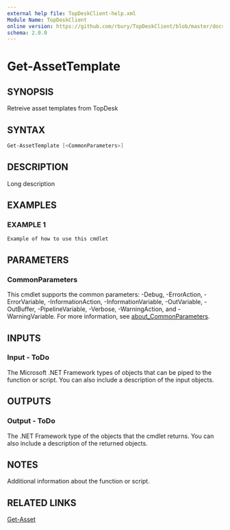```yaml
---
external help file: TopDeskClient-help.xml
Module Name: TopDeskClient
online version: https://github.com/rbury/TopDeskClient/blob/master/docs/Get-AssetTemplate.md
schema: 2.0.0
---
```


# Get-AssetTemplate

## SYNOPSIS

Retreive asset templates from TopDesk

## SYNTAX

``` Powershell
Get-AssetTemplate [<CommonParameters>]
```

## DESCRIPTION

Long description

## EXAMPLES

### EXAMPLE 1

```
Example of how to use this cmdlet
```

## PARAMETERS

### CommonParameters

This cmdlet supports the common parameters: -Debug, -ErrorAction, -ErrorVariable, -InformationAction, -InformationVariable, -OutVariable, -OutBuffer, -PipelineVariable, -Verbose, -WarningAction, and -WarningVariable. For more information, see [about_CommonParameters](http://go.microsoft.com/fwlink/?LinkID=113216).

## INPUTS

### Input - ToDo

The Microsoft .NET Framework types of objects that can be piped to the function or script.
You can also include a description of the input objects.

## OUTPUTS

### Output - ToDo

The .NET Framework type of the objects that the cmdlet returns.
You can also include a description of the returned objects.

## NOTES

Additional information about the function or script.

## RELATED LINKS

[Get-Asset](https://github.com/rbury/TopDeskClient/blob/master/docs/Get-AssetTemplate.md)
